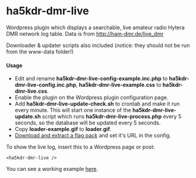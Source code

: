ha5kdr-dmr-live
===============

Wordpress plugin which displays a searchable, live amateur radio Hytera DMR network log table.
Data is from http://ham-dmr.de/live_dmr

Downloader & updater scripts also included (notice: they should not be run from the www-data folder!)

#### Usage

- Edit and rename **ha5kdr-dmr-live-config-example.inc.php** to **ha5kdr-dmr-live-config.inc.php**,
**ha5kdr-dmr-live-example.css** to **ha5kdr-dmr-live.css**.
- Enable the plugin on the Wordpress plugin configuration page.
- Add **ha5kdr-dmr-live-update-check.sh** to crontab and make it run every minute. This will start one
  instance of the **ha5kdr-dmr-live-update.sh** script which runs **ha5kdr-dmr-live-process.php** every
  5 seconds, so the database will be updated every 5 seconds.
- Copy **loader-example.gif** to **loader.gif**.
- [Download and extract a flag pack](http://www.free-country-flags.com/) and set it's URL in the config.

To show the live log, insert this to a Wordpress page or post:

```
<ha5kdr-dmr-live />
```

You can see a working example [here](http://ham-dmr.hu/elo-statusz/).

